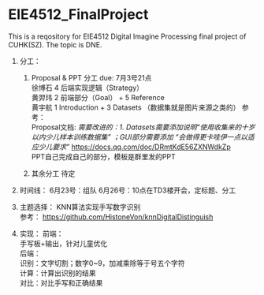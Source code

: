 # EIE4512_FinalProject
This is a reqository for EIE4512 Digital Imagine Processing final project of CUHK(SZ). The topic is DNE.

1. 分工： 
   1. Proposal & PPT 分工 due: 7月3号21点  
  徐博石 4 后端实现逻辑（Strategy）  
  黄羿玮 2 前端部分（Goal） + 5 Reference  
  黄宇航 1 Introduction + 3 Datasets （数据集就是图片来源之类的） 
  参考：  
    Proposal文档:  *需要改进的：1. Datasets需要添加说明“使用收集来的十岁以内少儿样本训练数据集” ；GUI部分需要添加 “会做得更卡哇伊一点以适应少儿要求”*
    https://docs.qq.com/doc/DRmtKdE56ZXNWdkZp  
    PPT自己完成自己的部分，模板是群里发的PPT

   2. 其余分工 待定

2. 时间线：
   6月23号：组队
   6月26号：10点在TD3楼开会，定标题、分工

3. 主题选择：
  KNN算法实现手写数字识别 <br>
  参考：
  https://github.com/HistoneVon/knnDigitalDistinguish

4. 实现：
  前端：  
    手写板+输出，针对儿童优化  
  后端：  
    识别：文字切割；数字0~9，加减乘除等于号五个字符  
    计算：计算出识别的结果  
    对比：对比手写和正确结果  
  




   
   
   

